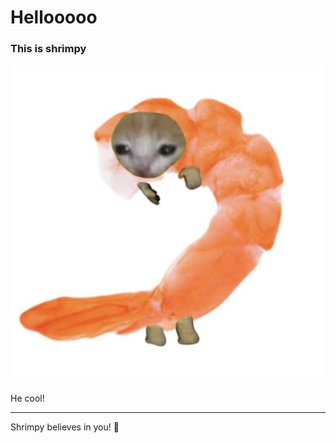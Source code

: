 # <span style="color: rainbow;">Hellooooo</span>

### This is shrimpy

<img src="Shrimpy.jpg"
         alt="Shrimpy">

He cool!

---

Shrimpy believes in you! :raised_hands:
